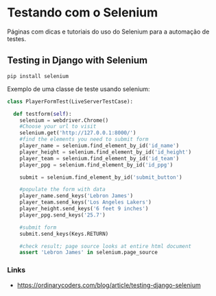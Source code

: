 # Testando com o Selenium

Páginas com dicas e tutoriais do uso do Selenium para a automação de testes.

## Testing in Django with Selenium

```console
pip install selenium
```

Exemplo de uma classe de teste usando selenium:

```python
class PlayerFormTest(LiveServerTestCase):

  def testform(self):
    selenium = webdriver.Chrome()
    #Choose your url to visit
    selenium.get('http://127.0.0.1:8000/')
    #find the elements you need to submit form
    player_name = selenium.find_element_by_id('id_name')
    player_height = selenium.find_element_by_id('id_height')
    player_team = selenium.find_element_by_id('id_team')
    player_ppg = selenium.find_element_by_id('id_ppg')

    submit = selenium.find_element_by_id('submit_button')

    #populate the form with data
    player_name.send_keys('Lebron James')
    player_team.send_keys('Los Angeles Lakers')
    player_height.send_keys('6 feet 9 inches')
    player_ppg.send_keys('25.7')

    #submit form
    submit.send_keys(Keys.RETURN)

    #check result; page source looks at entire html document
    assert 'Lebron James' in selenium.page_source
```

### Links
* https://ordinarycoders.com/blog/article/testing-django-selenium
